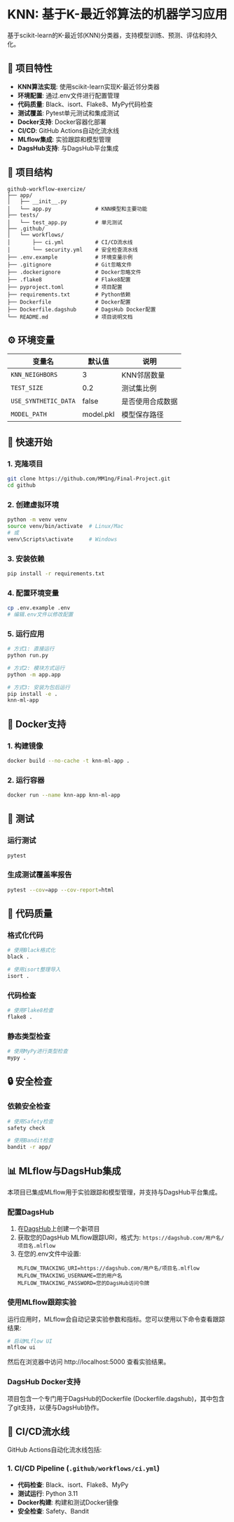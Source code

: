 # KNN: 基于K-最近邻算法的机器学习应用

基于scikit-learn的K-最近邻(KNN)分类器，支持模型训练、预测、评估和持久化。

## 🌟 项目特性

- **KNN算法实现**: 使用scikit-learn实现K-最近邻分类器
- **环境配置**: 通过.env文件进行配置管理
- **代码质量**: Black、isort、Flake8、MyPy代码检查
- **测试覆盖**: Pytest单元测试和集成测试
- **Docker支持**: Docker容器化部署
- **CI/CD**: GitHub Actions自动化流水线
- **MLflow集成**: 实验跟踪和模型管理
- **DagsHub支持**: 与DagsHub平台集成

## 📁 项目结构

```
github-workflow-exercize/
├── app/
│   ├── __init__.py
│   └── app.py              # KNN模型和主要功能
├── tests/
│   └── test_app.py         # 单元测试
├── .github/
│   └── workflows/
│       ├── ci.yml          # CI/CD流水线
│       └── security.yml    # 安全检查流水线
├── .env.example            # 环境变量示例
├── .gitignore              # Git忽略文件
├── .dockerignore           # Docker忽略文件
├── .flake8                 # Flake8配置
├── pyproject.toml          # 项目配置
├── requirements.txt        # Python依赖
├── Dockerfile              # Docker配置
├── Dockerfile.dagshub      # DagsHub Docker配置
└── README.md               # 项目说明文档
```

## ⚙️ 环境变量

| 变量名 | 默认值 | 说明 |
|--------|--------|------|
| `KNN_NEIGHBORS` | 3 | KNN邻居数量 |
| `TEST_SIZE` | 0.2 | 测试集比例 |
| `USE_SYNTHETIC_DATA` | false | 是否使用合成数据 |
| `MODEL_PATH` | model.pkl | 模型保存路径 |

## 🚀 快速开始

### 1. **克隆项目**
```bash
git clone https://github.com/MM1ng/Final-Project.git
cd github
```

### 2. **创建虚拟环境**
```bash
python -m venv venv
source venv/bin/activate  # Linux/Mac
# 或
venv\Scripts\activate     # Windows
```

### 3. **安装依赖**
```bash
pip install -r requirements.txt
```

### 4. **配置环境变量**
```bash
cp .env.example .env
# 编辑.env文件以修改配置
```

### 5. **运行应用**
```bash
# 方式1: 直接运行
python run.py

# 方式2: 模块方式运行
python -m app.app

# 方式3: 安装为包后运行
pip install -e .
knn-ml-app
```

## 🐳 Docker支持

### 1. **构建镜像**
```bash
docker build --no-cache -t knn-ml-app .
```

### 2. **运行容器**
```bash
docker run --name knn-app knn-ml-app
```

## 🧪 测试

### 运行测试
```bash
pytest
```

### 生成测试覆盖率报告
```bash
pytest --cov=app --cov-report=html
```

## 🎨 代码质量

### 格式化代码
```bash
# 使用Black格式化
black .

# 使用isort整理导入
isort .
```

### 代码检查
```bash
# 使用Flake8检查
flake8 .
```

### 静态类型检查
```bash
# 使用MyPy进行类型检查
mypy .
```

## 🔒 安全检查

### 依赖安全检查
```bash
# 使用Safety检查
safety check

# 使用Bandit检查
bandit -r app/
```

## 📊 MLflow与DagsHub集成

本项目已集成MLflow用于实验跟踪和模型管理，并支持与DagsHub平台集成。

### 配置DagsHub

1. 在[DagsHub](https://dagshub.com/)上创建一个新项目
2. 获取您的DagsHub MLflow跟踪URI，格式为: `https://dagshub.com/用户名/项目名.mlflow`
3. 在您的.env文件中设置:
   ```
   MLFLOW_TRACKING_URI=https://dagshub.com/用户名/项目名.mlflow
   MLFLOW_TRACKING_USERNAME=您的用户名
   MLFLOW_TRACKING_PASSWORD=您的DagsHub访问令牌
   ```

### 使用MLflow跟踪实验

运行应用时，MLflow会自动记录实验参数和指标。您可以使用以下命令查看跟踪结果:

```bash
# 启动MLflow UI
mlflow ui
```

然后在浏览器中访问 http://localhost:5000 查看实验结果。

### DagsHub Docker支持

项目包含一个专门用于DagsHub的Dockerfile (Dockerfile.dagshub)，其中包含了git支持，以便与DagsHub协作。

## 🔄 CI/CD流水线

GitHub Actions自动化流水线包括:

### 1. CI/CD Pipeline (`.github/workflows/ci.yml`)
- **代码检查**: Black、isort、Flake8、MyPy
- **测试运行**: Python 3.11
- **Docker构建**: 构建和测试Docker镜像
- **安全检查**: Safety、Bandit